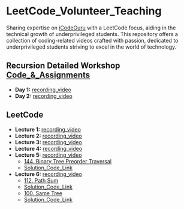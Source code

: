 # LeetCode_Volunteer_Teaching
Sharing expertise on [iCodeGuru](https://icodeguru.weebly.com/) with a LeetCode focus, aiding in the technical growth of underprivileged students. This repository offers a collection of coding-related videos crafted with passion, dedicated to underprivileged students striving to excel in the world of technology.

## Recursion Detailed Workshop [Code_&_Assignments](https://github.com/Ahmadjajja/Recursion-nd-Backtracking)
- **Day 1:** [recording_video](https://www.facebook.com/iCodeguru/videos/beyond-basics-mastering-advanced-recursion-backtracking-techniques-workshop-2252/921638522962563/)
- **Day 2:** [recording_video](https://fb.watch/qC2aFOEkkY/)

## LeetCode
- **Lecture 1:** [recording_video](https://www.facebook.com/iCodeguru/videos/6pm-interview-preparation-week-43-day-2/7343373169016752/)
- **Lecture 2:** [recording_video](https://fb.watch/qC1TxH05LO/)
- **Lecture 3:** [recording_video](https://www.facebook.com/iCodeguru/videos/10pm-leetcode-session/371562689101036/)
- **Lecture 4:** [recording_video](https://fb.watch/qEvnVBypyD/)
- **Lecture 5:** [recording_video](https://fb.watch/qLtlN223TB/)
    * [144. Binary Tree Preorder Traversal](https://leetcode.com/problems/binary-tree-preorder-traversal)
    * [Solution_Code_Link](https://github.com/Ahmadjajja/JAVA_DSA/tree/main/DailyLeetcoding/144-binary-tree-preorder-traversal)
- **Lecture 6:** [recording_video](https://fb.watch/qMN6PWf1Fd/)
    * [112. Path Sum](https://leetcode.com/problems/path-sum/)
    * [Solution_Code_Link](https://github.com/Ahmadjajja/JAVA_DSA/tree/main/DailyLeetcoding/112-path-sum)
    * [100. Same Tree](https://leetcode.com/problems/same-tree/description/)
    * [Solution_Code_Link](https://github.com/Ahmadjajja/JAVA_DSA/tree/main/DailyLeetcoding/100-same-tree)
              
